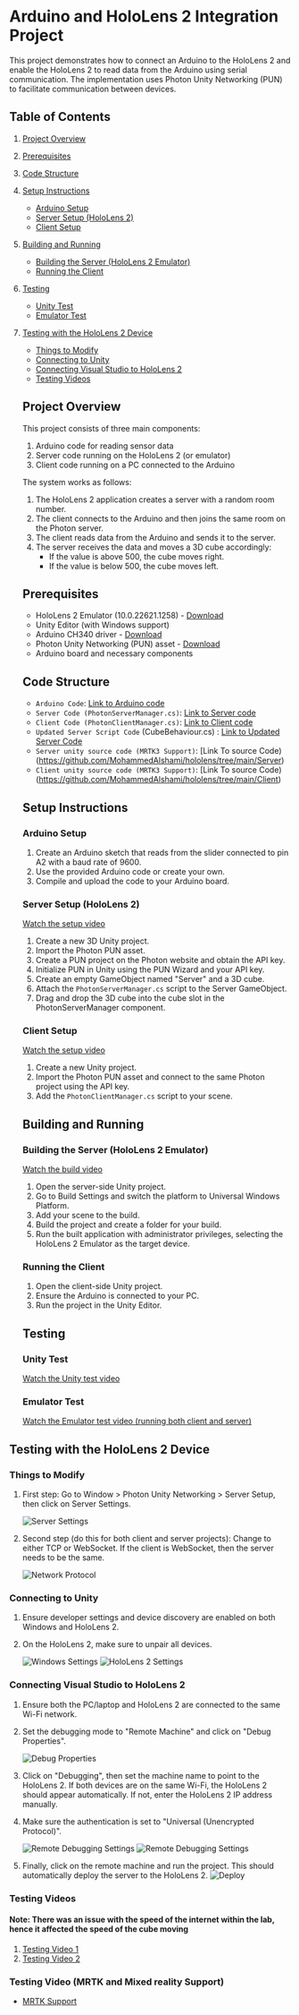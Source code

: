    # Arduino and HoloLens 2 Integration Project
   
   This project demonstrates how to connect an Arduino to the HoloLens 2 and enable the HoloLens 2 to read data from the Arduino using serial communication. The implementation uses Photon Unity Networking (PUN) to facilitate communication between devices.
   
## Table of Contents

1. [Project Overview](#project-overview)
2. [Prerequisites](#prerequisites)
3. [Code Structure](#code-structure)
4. [Setup Instructions](#setup-instructions)
   - [Arduino Setup](#arduino-setup)
   - [Server Setup (HoloLens 2)](#server-setup-hololens-2)
   - [Client Setup](#client-setup)
5. [Building and Running](#building-and-running)
   - [Building the Server (HoloLens 2 Emulator)](#building-the-server-hololens-2-emulator)
   - [Running the Client](#running-the-client)
6. [Testing](#testing)
   - [Unity Test](#unity-test)
   - [Emulator Test](#emulator-test)
7. [Testing with the HoloLens 2 Device](#testing-with-the-hololens-2-device)
   - [Things to Modify](#things-to-modify)
   - [Connecting to Unity](#connecting-to-unity)
   - [Connecting Visual Studio to HoloLens 2](#connecting-visual-studio-to-hololens-2)
   - [Testing Videos](#testing-videos)
   
   ## Project Overview
   
   This project consists of three main components:
   
   1. Arduino code for reading sensor data
   2. Server code running on the HoloLens 2 (or emulator)
   3. Client code running on a PC connected to the Arduino
   
   The system works as follows:
   
   1. The HoloLens 2 application creates a server with a random room number.
   2. The client connects to the Arduino and then joins the same room on the Photon server.
   3. The client reads data from the Arduino and sends it to the server.
   4. The server receives the data and moves a 3D cube accordingly:
      - If the value is above 500, the cube moves right.
      - If the value is below 500, the cube moves left.
   
   ## Prerequisites
   
   - HoloLens 2 Emulator (10.0.22621.1258) - [Download](https://go.microsoft.com/fwlink/?linkid=2257515)
   - Unity Editor (with Windows support)
   - Arduino CH340 driver - [Download](https://drive.google.com/file/d/1qF5cVEHgOYuMWaA_hq_R49UCT7_Sooj5/view?usp=sharing)
   - Photon Unity Networking (PUN) asset - [Download](https://assetstore.unity.com/packages/tools/network/pun-2-free-119922)
   - Arduino board and necessary components
   
   ## Code Structure
   
   - `Arduino Code`: [Link to Arduino code](https://drive.google.com/file/d/1zawt65GzisGZAlWLqjIttzCb23vy6qb2/view?usp=sharing)
   - `Server Code (PhotonServerManager.cs)`: [Link to Server code](https://drive.google.com/file/d/1naT-U28XloHYPvl4oHaiR8Nswx1Deacf/view?usp=sharing)
   - `Client Code (PhotonClientManager.cs)`: [Link to Client code](https://drive.google.com/file/d/1ENKikszKdC9mPtBI8hjzedcRtE-fVatR/view?usp=sharing)
   - `Updated Server Script Code` (CubeBehaviour.cs) : [Link to Updated Server Code](https://drive.google.com/file/d/1T9uJGyDObPaS0JI11FGRV8JOyi0S0Dhf/view?usp=sharing)
   - `Server unity source code (MRTK3 Support)`: [Link To source Code) (https://github.com/MohammedAlshami/hololens/tree/main/Server)
   - `Client unity source code (MRTK3 Support)`: [Link To source Code) (https://github.com/MohammedAlshami/hololens/tree/main/Client)
   
   ## Setup Instructions
   
   ### Arduino Setup
   
   1. Create an Arduino sketch that reads from the slider connected to pin A2 with a baud rate of 9600.
   2. Use the provided Arduino code or create your own.
   3. Compile and upload the code to your Arduino board.
   
   ### Server Setup (HoloLens 2)
   
   [Watch the setup video](https://drive.google.com/file/d/18oBPxg71Nv5FKyz8UlLCTyNWOBpMK47n/view?usp=sharing)
   
   1. Create a new 3D Unity project.
   2. Import the Photon PUN asset.
   3. Create a PUN project on the Photon website and obtain the API key.
   4. Initialize PUN in Unity using the PUN Wizard and your API key.
   5. Create an empty GameObject named "Server" and a 3D cube.
   6. Attach the `PhotonServerManager.cs` script to the Server GameObject.
   7. Drag and drop the 3D cube into the cube slot in the PhotonServerManager component.
   
   ### Client Setup
   
   [Watch the setup video](https://drive.google.com/file/d/1Y79avq9rmC3utLyFwsX697tffTUT4Q-L/view?usp=sharing)
   
   1. Create a new Unity project.
   2. Import the Photon PUN asset and connect to the same Photon project using the API key.
   3. Add the `PhotonClientManager.cs` script to your scene.
   
   ## Building and Running
   
   ### Building the Server (HoloLens 2 Emulator)
   
   [Watch the build video](https://drive.google.com/file/d/1y8Xok49hFmU_uBBtROTqaQvv_2DJb5Mk/view?usp=sharing)
   
   1. Open the server-side Unity project.
   2. Go to Build Settings and switch the platform to Universal Windows Platform.
   3. Add your scene to the build.
   4. Build the project and create a folder for your build.
   5. Run the built application with administrator privileges, selecting the HoloLens 2 Emulator as the target device.
   
   ### Running the Client
   
   1. Open the client-side Unity project.
   2. Ensure the Arduino is connected to your PC.
   3. Run the project in the Unity Editor.
   
   ## Testing
   
   ### Unity Test
   
   [Watch the Unity test video](https://drive.google.com/file/d/1hMXkMLuzdah-MTfdPguAEf0Rg1HSwxyS/view?usp=sharing)
   
   ### Emulator Test
   
   [Watch the Emulator test video (running both client and server)](https://drive.google.com/file/d/1ECXmhbKXfEOcrCjIEAX_ou0G_5m2m7mr/view)


## Testing with the HoloLens 2 Device

### Things to Modify

1. First step: Go to Window > Photon Unity Networking > Server Setup, then click on Server Settings.

   ![Server Settings](https://i.imgur.com/wA2dQl7.png)

2. Second step (do this for both client and server projects): Change to either TCP or WebSocket. If the client is WebSocket, then the server needs to be the same.

   ![Network Protocol](https://i.imgur.com/M0mjFQq.png)

### Connecting to Unity

1. Ensure developer settings and device discovery are enabled on both Windows and HoloLens 2.
2. On the HoloLens 2, make sure to unpair all devices.

   ![Windows Settings](https://stackify.com/wp-content/uploads/2017/09/what-is-windows-10-developer-mode-benefits-tools-best-practices-and-more-13705.png)
   ![HoloLens 2 Settings](https://learn.microsoft.com/en-us/windows/mixed-reality/develop/advanced-concepts/images/using-windows-portal-img-01.jpg)

### Connecting Visual Studio to HoloLens 2

1. Ensure both the PC/laptop and HoloLens 2 are connected to the same Wi-Fi network.
2. Set the debugging mode to "Remote Machine" and click on "Debug Properties".

   ![Debug Properties](https://i.imgur.com/Pf9XWpc.png)

3. Click on "Debugging", then set the machine name to point to the HoloLens 2. If both devices are on the same Wi-Fi, the HoloLens 2 should appear automatically. If not, enter the HoloLens 2 IP address manually.
4. Make sure the authentication is set to "Universal (Unencrypted Protocol)".

   ![Remote Debugging Settings](https://i.imgur.com/cZXyoNB.png)
   ![Remote Debugging Settings](https://i.imgur.com/0KfO7ad.png)

6. Finally, click on the remote machine and run the project. This should automatically deploy the server to the HoloLens 2.
![Deploy](https://i.imgur.com/x7GzSn1.png)

### Testing Videos
#### Note: There was an issue with the speed of the internet within the lab, hence it affected the speed of the cube moving

1. [Testing Video 1](https://drive.google.com/file/d/1SwEBabpu7xe3cnhOp_nD_Ig71jQju5td/view?usp=sharing)
2. [Testing Video 2](https://drive.google.com/file/d/1w5-VYQ-mtBjAlqfawZdjkuBbDHBOOr51/view?usp=sharing)

### Testing Video (MRTK and Mixed reality Support)
- [MRTK Support](https://drive.google.com/file/d/1_chHqk8eMq7XklHAe1jlOo7vee1jTl28/view?usp=sharing)
